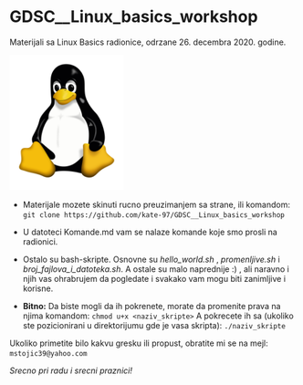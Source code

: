 # GDSC__Linux_basics_workshop
Materijali sa Linux Basics radionice, odrzane 26. decembra 2020. godine.

<img src="Linux.png" alt="Linux" width="200"/>

* Materijale mozete skinuti rucno preuzimanjem sa strane, ili komandom:
`git clone https://github.com/kate-97/GDSC__Linux_basics_workshop`

* U datoteci Komande.md vam se nalaze komande koje smo prosli na radionici.

* Ostalo su bash-skripte. Osnovne su *hello_world.sh* , *promenljive.sh* i *broj_fajlova_i_datoteka.sh*. A ostale su malo naprednije :) , ali naravno i njih vas ohrabrujem da pogledate i svakako vam mogu biti zanimljive i korisne.
* **Bitno:** Da biste mogli da ih pokrenete, morate da promenite prava na njima komandom:
`chmod u+x <naziv_skripte>`
  A pokrecete ih sa (ukoliko ste pozicionirani u direktorijumu gde je vasa skripta):
`./naziv_skripte`

Ukoliko primetite bilo kakvu gresku ili propust, obratite mi se na mejl: `mstojic39@yahoo.com`

*Srecno pri radu i srecni praznici!*

